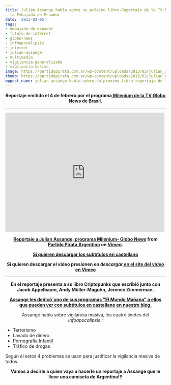 ```yaml
---
title: Julián Assange habla sobre su próximo libro-Reportaje de la TV brasileña desde
  la Embajada de Ecuador
date: '2013-02-05'
tags:
- embajada-de-ecuador
- futuro-de-internet
- globo-news
- infoapocalipsis
- internet
- julian-assange
- multimedia
- vigilancia-generalizada
- vigilancia-masiva
image: https://partidopirata.com.ar/wp-content/uploads/2013/02/julian_assange_01_600.jpg
thumb: https://partidopirata.com.ar/wp-content/uploads/2013/02/julian_assange_01_600-150x150.jpg
wppost_name: julian-assange-habla-sobre-su-proximo-libro-reportaje-de-la-tv-brasilena-desde-la-embajada-de-ecuador
---
```


<p style="text-align: center;"><strong>Reportaje emitido el 4 de febrero por el programa<a href="http://globotv.globo.com/globo-news/milenio/t/programas/v/julian-assange-fala-sobre-seu-livro-que-aborda-futuro-da-internet/2386774/" target="_blank"> Milenium de la TV Globo News de Brasil.</a></strong></p>


<hr />

<iframe src="http://player.vimeo.com/video/58962778" height="375" width="500" allowfullscreen="" frameborder="0"></iframe>
<p style="text-align: center;"><strong><a href="http://vimeo.com/58962778">Reportaje a Julian Assange, programa Milenium- Globo News</a> from <a href="http://vimeo.com/user3611990">Partido Pirata Argentino</a> on <a href="http://vimeo.com">Vimeo</a>.</strong></p>
<p style="text-align: center;"><strong><a href="http://www.subdivx.com/X6XMzE4NDE5X-reportaje-a-julian-assange-2013.html" target="_blank">Si quieren descargar los subtítulos en castellano</a></strong></p>
<p style="text-align: center;"><strong>Si quieren descargar el video presionen en <i>descargar</i><a href="https://secure.vimeo.com/58962778" target="_blank"> en el site del video en Vimeo</a></strong></p>


<hr />
<p style="text-align: center;"><strong>En el reportaje presenta a su libro Criptopunks que escribió junto con Jacob Appelbaum, Andy Müller-Maguhn, Jeremie Zimmerman.</strong></p>
<p style="text-align: center;"><strong><a href="https://partidopirata.com.ar/7963/el-mundo-manana-criptopunks" target="_blank">Assange les dedicó´uno de sus programas "El Mundo Mañana" a ellos que pueden ver con subtítulos en castellano en nuestro blog.</a></strong></p>
<p style="text-align: center;">Assange habla sobre vigilancia masiva, los cuatro jinetes del <em>Infoapocalipsis :</em></p>

<ul>
	<li>Terrorismo</li>
	<li>Lavado de dinero</li>
	<li>Pornografía Infantil</li>
	<li>Tráfico de drogas</li>
</ul>
Según él estos 4 problemas se usan para justificar la vigilancia masiva de todos.
<p style="text-align: center;"><strong>Vamos a decirle a quien vaya a hacerle un reportaje a Assange que le lleve una camiseta de Argentina!!!</strong></p>
&nbsp;
